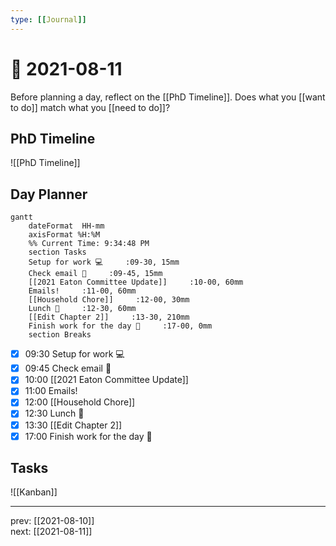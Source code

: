 ```yaml
---
type: [[Journal]]
---
```


# 📆 2021-08-11

Before planning a day, reflect on the [[PhD Timeline]]. Does what you [[want to do]] match what you [[need to do]]?

## PhD Timeline

![[PhD Timeline]]

## Day Planner
```mermaid
gantt
    dateFormat  HH-mm
    axisFormat %H:%M
    %% Current Time: 9:34:48 PM
    section Tasks
    Setup for work 💻     :09-30, 15mm
    Check email 📧     :09-45, 15mm
    [[2021 Eaton Committee Update]]     :10-00, 60mm
    Emails!     :11-00, 60mm
    [[Household Chore]]     :12-00, 30mm
    Lunch 🍙     :12-30, 60mm
    [[Edit Chapter 2]]     :13-30, 210mm
    Finish work for the day 🎉     :17-00, 0mm
    section Breaks

```

- [x] 09:30 Setup for work 💻
- [x] 09:45 Check email 📧
- [x] 10:00 [[2021 Eaton Committee Update]]
- [x] 11:00 Emails!
- [x] 12:00 [[Household Chore]]
- [x] 12:30 Lunch 🍙
- [x] 13:30 [[Edit Chapter 2]]
- [x] 17:00 Finish work for the day 🎉

## Tasks

![[Kanban]]

---

prev: [[2021-08-10]]  
next: [[2021-08-11]]  